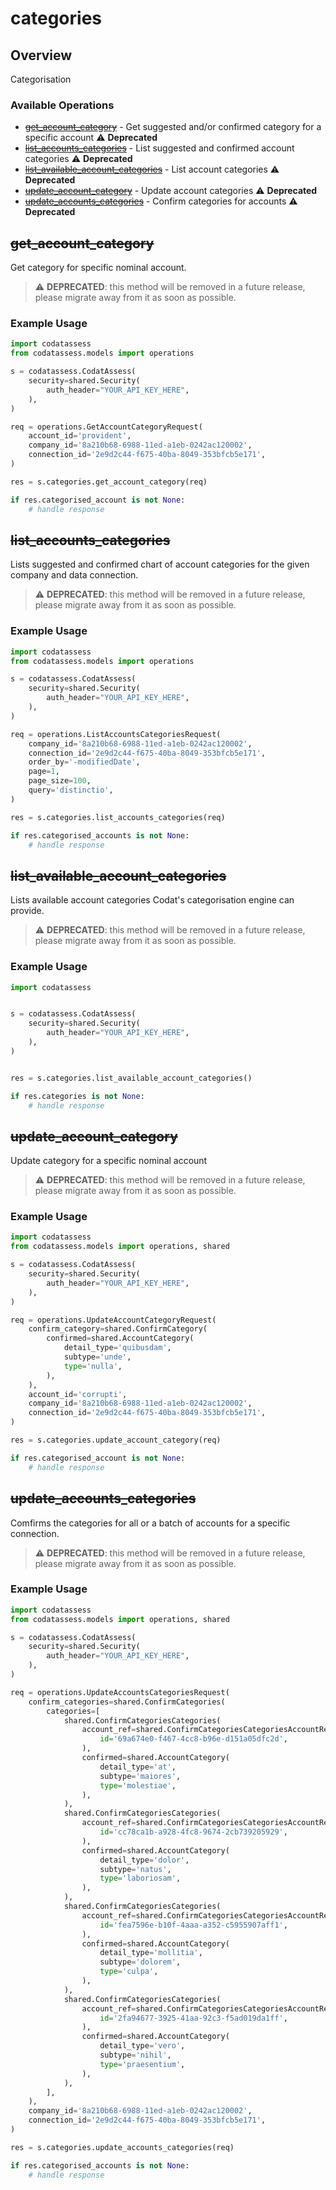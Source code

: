 # categories

## Overview

Categorisation

### Available Operations

* [~~get_account_category~~](#get_account_category) - Get suggested and/or confirmed category for a specific account :warning: **Deprecated**
* [~~list_accounts_categories~~](#list_accounts_categories) - List suggested and confirmed account categories :warning: **Deprecated**
* [~~list_available_account_categories~~](#list_available_account_categories) - List account categories :warning: **Deprecated**
* [~~update_account_category~~](#update_account_category) - Update account categories :warning: **Deprecated**
* [~~update_accounts_categories~~](#update_accounts_categories) - Confirm categories for accounts :warning: **Deprecated**

## ~~get_account_category~~

Get category for specific nominal account.

> :warning: **DEPRECATED**: this method will be removed in a future release, please migrate away from it as soon as possible.

### Example Usage

```python
import codatassess
from codatassess.models import operations

s = codatassess.CodatAssess(
    security=shared.Security(
        auth_header="YOUR_API_KEY_HERE",
    ),
)

req = operations.GetAccountCategoryRequest(
    account_id='provident',
    company_id='8a210b68-6988-11ed-a1eb-0242ac120002',
    connection_id='2e9d2c44-f675-40ba-8049-353bfcb5e171',
)

res = s.categories.get_account_category(req)

if res.categorised_account is not None:
    # handle response
```

## ~~list_accounts_categories~~

Lists suggested and confirmed chart of account categories for the given company and data connection.

> :warning: **DEPRECATED**: this method will be removed in a future release, please migrate away from it as soon as possible.

### Example Usage

```python
import codatassess
from codatassess.models import operations

s = codatassess.CodatAssess(
    security=shared.Security(
        auth_header="YOUR_API_KEY_HERE",
    ),
)

req = operations.ListAccountsCategoriesRequest(
    company_id='8a210b68-6988-11ed-a1eb-0242ac120002',
    connection_id='2e9d2c44-f675-40ba-8049-353bfcb5e171',
    order_by='-modifiedDate',
    page=1,
    page_size=100,
    query='distinctio',
)

res = s.categories.list_accounts_categories(req)

if res.categorised_accounts is not None:
    # handle response
```

## ~~list_available_account_categories~~

Lists available account categories Codat's categorisation engine can provide. 

> :warning: **DEPRECATED**: this method will be removed in a future release, please migrate away from it as soon as possible.

### Example Usage

```python
import codatassess


s = codatassess.CodatAssess(
    security=shared.Security(
        auth_header="YOUR_API_KEY_HERE",
    ),
)


res = s.categories.list_available_account_categories()

if res.categories is not None:
    # handle response
```

## ~~update_account_category~~

Update category for a specific nominal account

> :warning: **DEPRECATED**: this method will be removed in a future release, please migrate away from it as soon as possible.

### Example Usage

```python
import codatassess
from codatassess.models import operations, shared

s = codatassess.CodatAssess(
    security=shared.Security(
        auth_header="YOUR_API_KEY_HERE",
    ),
)

req = operations.UpdateAccountCategoryRequest(
    confirm_category=shared.ConfirmCategory(
        confirmed=shared.AccountCategory(
            detail_type='quibusdam',
            subtype='unde',
            type='nulla',
        ),
    ),
    account_id='corrupti',
    company_id='8a210b68-6988-11ed-a1eb-0242ac120002',
    connection_id='2e9d2c44-f675-40ba-8049-353bfcb5e171',
)

res = s.categories.update_account_category(req)

if res.categorised_account is not None:
    # handle response
```

## ~~update_accounts_categories~~

Comfirms the categories for all or a batch of accounts for a specific connection.

> :warning: **DEPRECATED**: this method will be removed in a future release, please migrate away from it as soon as possible.

### Example Usage

```python
import codatassess
from codatassess.models import operations, shared

s = codatassess.CodatAssess(
    security=shared.Security(
        auth_header="YOUR_API_KEY_HERE",
    ),
)

req = operations.UpdateAccountsCategoriesRequest(
    confirm_categories=shared.ConfirmCategories(
        categories=[
            shared.ConfirmCategoriesCategories(
                account_ref=shared.ConfirmCategoriesCategoriesAccountRef(
                    id='69a674e0-f467-4cc8-b96e-d151a05dfc2d',
                ),
                confirmed=shared.AccountCategory(
                    detail_type='at',
                    subtype='maiores',
                    type='molestiae',
                ),
            ),
            shared.ConfirmCategoriesCategories(
                account_ref=shared.ConfirmCategoriesCategoriesAccountRef(
                    id='cc78ca1b-a928-4fc8-9674-2cb739205929',
                ),
                confirmed=shared.AccountCategory(
                    detail_type='dolor',
                    subtype='natus',
                    type='laboriosam',
                ),
            ),
            shared.ConfirmCategoriesCategories(
                account_ref=shared.ConfirmCategoriesCategoriesAccountRef(
                    id='fea7596e-b10f-4aaa-a352-c5955907aff1',
                ),
                confirmed=shared.AccountCategory(
                    detail_type='mollitia',
                    subtype='dolorem',
                    type='culpa',
                ),
            ),
            shared.ConfirmCategoriesCategories(
                account_ref=shared.ConfirmCategoriesCategoriesAccountRef(
                    id='2fa94677-3925-41aa-92c3-f5ad019da1ff',
                ),
                confirmed=shared.AccountCategory(
                    detail_type='vero',
                    subtype='nihil',
                    type='praesentium',
                ),
            ),
        ],
    ),
    company_id='8a210b68-6988-11ed-a1eb-0242ac120002',
    connection_id='2e9d2c44-f675-40ba-8049-353bfcb5e171',
)

res = s.categories.update_accounts_categories(req)

if res.categorised_accounts is not None:
    # handle response
```
